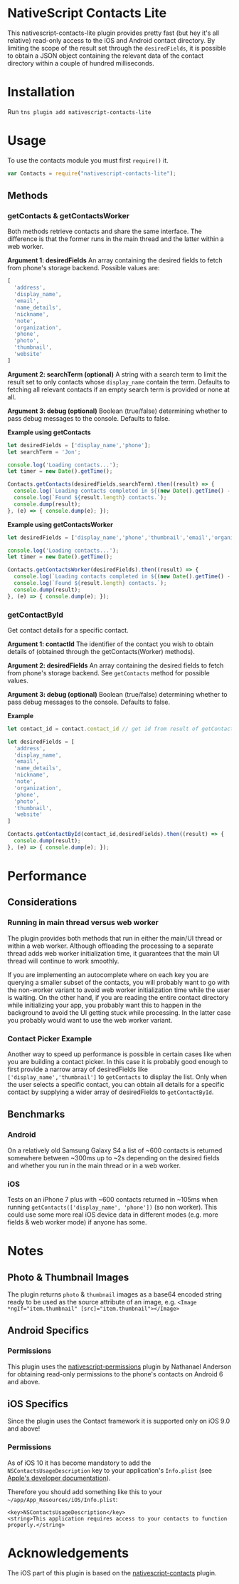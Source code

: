 # NativeScript Contacts Lite

This nativescript-contacts-lite plugin provides pretty fast (but hey it's all relative) read-only access to the iOS and Android contact directory. By limiting the scope of the result set through the `desiredFields`, it is possible to obtain a JSON object containing the relevant data of the contact directory within a couple of hundred milliseconds.

# Installation

Run `tns plugin add nativescript-contacts-lite`

# Usage

To use the contacts module you must first `require()` it.

```js
var Contacts = require("nativescript-contacts-lite");
```

## Methods

### getContacts & getContactsWorker
Both methods retrieve contacts and share the same interface. The difference is that the former runs in the main thread and the latter within a web worker.

**Argument 1: desiredFields**
An array containing the desired fields to fetch from phone's storage backend. Possible values are:
```js
[
  'address',
  'display_name',
  'email',
  'name_details',
  'nickname',
  'note',
  'organization',
  'phone',
  'photo',
  'thumbnail',
  'website'
]
```

**Argument 2: searchTerm (optional)**
A string with a search term to limit the result set to only contacts whose `display_name` contain the term. Defaults to fetching all relevant contacts if an empty search term is provided or none at all.

**Argument 3: debug (optional)**
Boolean (true/false) determining whether to pass debug messages to the console. Defaults to false.


**Example using getContacts**
```js
let desiredFields = ['display_name','phone'];
let searchTerm = 'Jon';

console.log('Loading contacts...');
let timer = new Date().getTime();

Contacts.getContacts(desiredFields,searchTerm).then((result) => {
  console.log(`Loading contacts completed in ${(new Date().getTime() - timer)} ms.`);
  console.log(`Found ${result.length} contacts.`);
  console.dump(result);
}, (e) => { console.dump(e); });
```

**Example using getContactsWorker**
```js
let desiredFields = ['display_name','phone','thumbnail','email','organization'];

console.log('Loading contacts...');
let timer = new Date().getTime();

Contacts.getContactsWorker(desiredFields).then((result) => {
  console.log(`Loading contacts completed in ${(new Date().getTime() - timer)} ms.`);
  console.log(`Found ${result.length} contacts.`);
  console.dump(result);
}, (e) => { console.dump(e); });
```


### getContactById
Get contact details for a specific contact.

**Argument 1: contactId**
The identifier of the contact you wish to obtain details of (obtained through the getContacts(Worker) methods).

**Argument 2: desiredFields**
An array containing the desired fields to fetch from phone's storage backend. See `getContacts` method for possible values.

**Argument 3: debug (optional)**
Boolean (true/false) determining whether to pass debug messages to the console. Defaults to false.

**Example**
```js
let contact_id = contact.contact_id // get id from result of getContacts method

let desiredFields = [
  'address',
  'display_name',
  'email',
  'name_details',
  'nickname',
  'note',
  'organization',
  'phone',
  'photo',
  'thumbnail',
  'website'
]

Contacts.getContactById(contact_id,desiredFields).then((result) => {
  console.dump(result);
}, (e) => { console.dump(e); });
```


# Performance

## Considerations

### Running in main thread versus web worker
The plugin provides both methods that run in either the main/UI thread or within a web worker. Although offloading the processing to a separate thread adds web worker initialization time, it guarantees that the main UI thread will continue to work smoothly. 

If you are implementing an autocomplete where on each key you are querying a smaller subset of the contacts, you will probably want to go with the non-worker variant to avoid web worker initialization time while the user is waiting. On the other hand, if you are reading the entire contact directory while initializing your app, you probably want this to happen in the background to avoid the UI getting stuck while processing. In the latter case you probably would want to use the web worker variant.

### Contact Picker Example
Another way to speed up performance is possible in certain cases like when you are building a contact picker. In this case it is probably good enough to first provide a narrow array of desiredFields like `['display_name','thumbnail']` to `getContacts` to display the list. Only when the user selects a specific contact, you can obtain all details for a specific contact by supplying a wider array of desiredFields to `getContactById`.


## Benchmarks

### Android
On a relatively old Samsung Galaxy S4 a list of ~600 contacts is returned somewhere between ~300ms up to ~2s depending on the desired fields and whether you run in the main thread or in a web worker.

### iOS
Tests on an iPhone 7 plus with ~600 contacts returned in ~105ms when running `getContacts(['display_name', 'phone'])` (so non worker). This could use some more real iOS device data in different modes (e.g. more fields & web worker mode) if anyone has some.


# Notes

## Photo & Thumbnail Images
The plugin returns `photo` & `thumbnail` images as a base64 encoded string ready to be used as the source attribute of an image, e.g. `<Image *ngIf="item.thumbnail" [src]="item.thumbnail"></Image>`

## Android Specifics

### Permissions
This plugin uses the [nativescript-permissions](https://github.com/NathanaelA/nativescript-permissions) plugin by Nathanael Anderson for obtaining read-only permissions to the phone's contacts on Android 6 and above.

## iOS Specifics
Since the plugin uses the Contact framework it is supported only on iOS 9.0 and above!

### Permissions
As of iOS 10 it has become mandatory to add the `NSContactsUsageDescription` key to your application's `Info.plist` (see [Apple's developer documentation](https://developer.apple.com/library/content/documentation/General/Reference/InfoPlistKeyReference/Articles/CocoaKeys.html#//apple_ref/doc/uid/TP40009251-SW14)).

Therefore you should add something like this to your `~/app/App_Resources/iOS/Info.plist`:
```
<key>NSContactsUsageDescription</key>
<string>This application requires access to your contacts to function properly.</string>
```

# Acknowledgements
The iOS part of this plugin is based on the [nativescript-contacts](https://github.com/firescript/nativescript-contacts) plugin.
